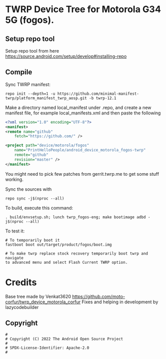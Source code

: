# TWRP Device Tree for Motorola G34 5G (fogos).

## Setup repo tool
Setup repo tool from here https://source.android.com/setup/develop#installing-repo

## Compile

Sync TWRP manifest:

```
repo init --depth=1 -u https://github.com/minimal-manifest-twrp/platform_manifest_twrp_aosp.git -b twrp-12.1
```

Make a directory named local_manifest under .repo, and create a new manifest file, for example local_manifests.xml
and then paste the following

```xml
<?xml version="1.0" encoding="UTF-8"?>
<manifest>
<remote name="github"
	fetch="https://github.com/" />

<project path="device/motorola/fogos"
	name="PrintHelloPeople/android_device_motorola_fogos-twrp"
	remote="github"
	revision="master" />
</manifest>
```
You might need to pick few patches from gerrit.twrp.me to get some stuff working.

Sync the sources with

```
repo sync -j$(nproc --all)
```

To build, execute this command:

```
. build/envsetup.sh; lunch twrp_fogos-eng; make bootimage adbd -j$(nproc --all)
```

To test it:

```
# To temporarily boot it
fastboot boot out/target/product/fogos/boot.img 

# To make twrp replace stock recovery temporarily boot twrp and navigate
to advanced menu and select Flash Current TWRP option.
```

# Credits
Base tree made by Venkat3620 https://github.com/moto-corfur/twrp_device_motorola_corfur
Fixes and helping in development by lazycodebuilder



## Copyright

```
#
# Copyright (C) 2022 The Android Open Source Project
#
# SPDX-License-Identifier: Apache-2.0
#
